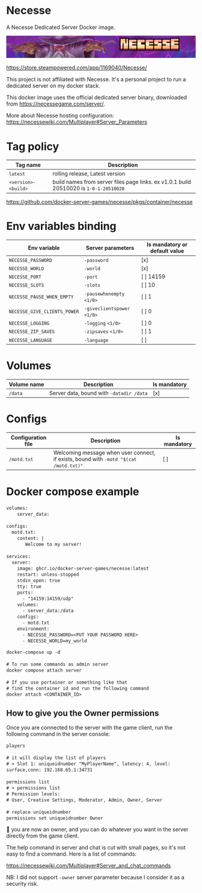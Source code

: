 # Necesse

A Necesse Dedicated Server Docker image.

[![Necesse](media/necesse_banner.png)](https://necessegame.com/)

https://store.steampowered.com/app/1169040/Necesse/

This project is not affiliated with Necesse.
It's a personal project to run a dedicated server on my docker stack.

This docker image uses the official dedicated server binary, downloaded from https://necessegame.com/server/.

More about Necesse hosting configuration: https://necessewiki.com/Multiplayer#Server_Parameters

# Tag policy

| Tag name            | Description                                                                            |
|---------------------|----------------------------------------------------------------------------------------|
| `latest`            | rolling release, Latest version                                                        |
| `<version>-<build>` | build names from server files page links. ex v1.0.1 build 20510020 is `1-0-1-20510020` |

https://github.com/docker-server-games/necesse/pkgs/container/necesse

# Env variables binding

| Env variable                 | Server parameters           | Is mandatory or default value |
|------------------------------|-----------------------------|-------------------------------|
| `NECESSE_PASSWORD`           | `-password`                 | [x]                           |
| `NECESSE_WORLD`              | `-world`                    | [x]                           |
| `NECESSE_PORT`               | `-port`                     | [ ] 14159                     |
| `NECESSE_SLOTS`              | `-slots`                    | [ ] 10                        |
| `NECESSE_PAUSE_WHEN_EMPTY`   | `-pausewhenempty` `<1/0>`   | [ ] 1                         |
| `NECESSE_GIVE_CLIENTS_POWER` | `-giveclientspower` `<1/0>` | [ ] 0                         |
| `NECESSE_LOGGING`            | `-logging` `<1/0>`          | [ ] 0                         |
| `NECESSE_ZIP_SAVES`          | `-zipsaves` `<1/0>`         | [ ] 1                         |
| `NECESSE_LANGUAGE`           | `-language`                 | [ ]                           |

# Volumes

| Volume name | Description                              | Is mandatory |
|-------------|------------------------------------------|--------------|
| `/data`     | Server data, bound with `-datadir /data` | [x]          |

# Configs

| Configuration file | Description                                                                           | Is mandatory |
|--------------------|---------------------------------------------------------------------------------------|--------------|
| `/motd.txt`        | Welcoming message when user connect, if exists, bound with `-motd "$(cat /motd.txt)"` | [ ]          |

# Docker compose example

```compose
volumes:
    server_data:

configs:
  motd.txt:
    content: |
       Welcome to my server!

services:
  server:
    image: ghcr.io/docker-server-games/necesse:latest
    restart: unless-stopped
    stdin_open: true
    tty: true
    ports:
      - "14159:14159/udp"
    volumes:
      - server_data:/data
    configs:
      - motd.txt
    environment:
      - NECESSE_PASSWORD=<PUT YOUR PASSWORD HERE>
      - NECESSE_WORLD=my_world
```

```console
docker-compose up -d

# To run some commands as admin server
docker compose attach server

# If you use portainer or something like that
# find the container id and run the following command
docker attach <CONTAINER_ID>
```

## How to give you the Owner permissions

Once you are connected to the server with the game client, run the following command in the server console:

```console
players

# it will display the list of players
# > Slot 1: uniqueidnumber "MyPlayerName", latency: 4, level: surface,conn: 192.168.65.1:34731

permissions list
# > permissions list
# Permission levels:
# User, Creative Settings, Moderator, Admin, Owner, Server

# replace uniqueidnumber
permissions set uniqueidnumber Owner
```

🎉 you are now an owner, and you can do whatever you want in the server directly from the game client.

The help command in server and chat is cut with small pages, so it's not easy to find a command.
Here is a list of commands:

https://necessewiki.com/Multiplayer#Server_and_chat_commands

NB: I did not support `-owner` server parameter because I consider it as a security risk.
